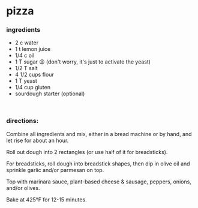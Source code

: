 # pizza

### ingredients
- 2 c water
- 1 t lemon juice
- 1/4 c oil
- 1 T sugar :tired_face: (don't worry, it's just to activate the yeast)
- 1/2 T salt
- 4 1/2 cups flour
- 1 T yeast
- 1/4 cup gluten
- sourdough starter (optional)

<br>

### directions:

Combine all ingredients and mix, either in a bread machine or by hand, and let rise for about an hour.

Roll out dough into 2 rectangles (or use half of it for breadsticks).

For breadsticks, roll dough into breadstick shapes, then dip in olive oil and sprinkle garlic and/or parmesan on top.

Top with marinara sauce, plant-based cheese & sausage, peppers, onions, and/or olives.

Bake at 425°F for 12-15 minutes.
